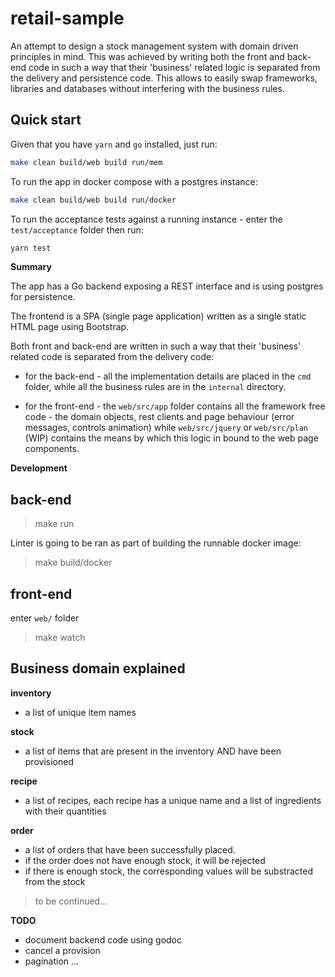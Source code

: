 # retail-sample

An attempt to design a stock management system with domain driven principles in mind.
This was achieved by writing both the front and back-end code in such a way that their 'business' related logic is separated from the delivery and persistence code.
This allows to easily swap frameworks, libraries and databases without interfering with the business rules.

## Quick start

Given that you have `yarn` and `go` installed, just run:

```sh
make clean build/web build run/mem
```

To run the app in docker compose with a postgres instance:

```sh
make clean build/web build run/docker
```

To run the acceptance tests against a running instance - enter the `test/acceptance` folder then run:

```sh
yarn test
```

**Summary**

The app has a Go backend exposing a REST interface and is using postgres for persistence.

The frontend is a SPA (single page application) written as a single static HTML page using Bootstrap.

Both front and back-end are written in such a way that their 'business' related code is separated from the delivery code:

- for the back-end - all the implementation details are placed in the `cmd` folder, while all the business rules are in the `internal` directory.

- for the front-end - the `web/src/app` folder contains all the framework free code - the domain objects, rest clients and page behaviour (error messages, controls animation) while `web/src/jquery` or `web/src/plan` (WIP) contains the means by which this logic in bound to the web page components.

**Development**

## back-end

> make run

Linter is going to be ran as part of building the runnable docker image:

> make build/docker

## front-end

enter `web/` folder

> make watch

## Business domain explained

**inventory**

- a list of unique item names

**stock**

- a list of items that are present in the inventory AND have been provisioned

**recipe**

- a list of recipes, each recipe has a unique name and a list of ingredients with their quantities

**order**

- a list of orders that have been successfully placed.
- if the order does not have enough stock, it will be rejected
- if there is enough stock, the corresponding values will be substracted from the stock

> to be continued...

**TODO**

- document backend code using godoc
- cancel a provision
- pagination
  ...
